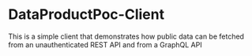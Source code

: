 # DataProductPoc-Client

This is a simple client that demonstrates how public data can be fetched from an unauthenticated REST API and from a GraphQL API
